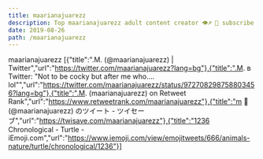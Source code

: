 ```yaml
---
title: maarianajuarezz
description: Top maarianajuarezz adult content creator 👁♐️ 👑 subscribe maarianajuarezz to my porn site below IG maarianajuarezz
date: 2019-08-26
path: /maarianajuarezz
---
```


maarianajuarezz
[{"title":".M. (@maarianajuarezz) | Twitter","url":"https://twitter.com/maarianajuarezz?lang=bg"},{"title":".M. в Twitter: \"Not to be cocky but after me who.... lol\"","url":"https://twitter.com/maarianajuarezz/status/972708298758803456?lang=bg"},{"title":".M. (maarianajuarezz) on Retweet Rank","url":"https://www.retweetrank.com/maarianajuarezz"},{"title":"m 🦋 (@maarianajuarezz) のツイート - ツイセーブ","url":"https://twisave.com/maarianajuarezz"},{"title":"1236 Chronological - Turtle - iEmoji.com","url":"https://www.iemoji.com/view/emojitweets/666/animals-nature/turtle/chronological/1236"}]

